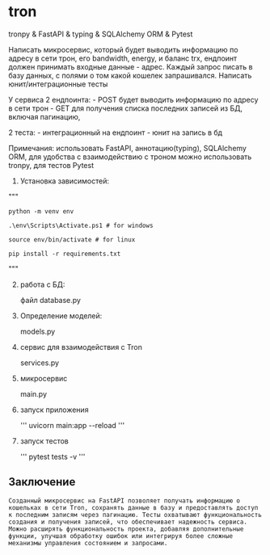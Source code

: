 # tron

tronpy &amp; FastAPI &amp; typing &amp; SQLAlchemy ORM &amp; Pytest

Написать микросервис, который будет выводить информацию по адресу в сети трон, его bandwidth, energy, и баланс trx, ендпоинт должен принимать входные данные - адрес.
Каждый запрос писать в базу данных, с полями о том какой кошелек запрашивался.
Написать юнит/интеграционные тесты

У сервиса 2 ендпоинта: - POST будет выводить информацию по адресу в сети трон - GET для получения списка последних записей из БД, включая пагинацию,

2 теста: - интеграционный на ендпоинт - юнит на запись в бд

Примечания:
использовать FastAPI, аннотацию(typing), SQLAlchemy ORM, для удобства с взаимодействию с троном можно использовать tronpy, для тестов Pytest

1. Установка зависимостей:

"""

    python -m venv env

    .\env\Scripts\Activate.ps1 # for windows

    source env/bin/activate # for linux

    pip install -r requirements.txt

"""

2. работа с БД:

   файл database.py

3. Определение моделей:

   models.py

4. сервис для взаимодействия с Tron

   services.py

5. микросервис

   main.py

6. запуск приложения

   '''
   uvicorn main:app --reload
   '''

7. запуск тестов

   '''
   pytest tests -v
   '''

## Заключение

    Созданный микросервис на FastAPI позволяет получать информацию о кошельках в сети Tron, сохранять данные в базу и предоставлять доступ к последним записям через пагинацию. Тесты охватывают функциональность создания и получения записей, что обеспечивает надежность сервиса. Можно расширять функциональность проекта, добавляя дополнительные функции, улучшая обработку ошибок или интегрируя более сложные механизмы управления состоянием и запросами.
